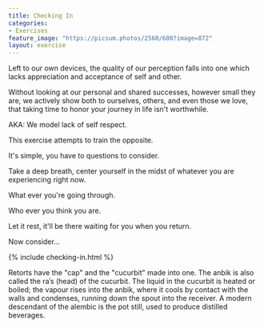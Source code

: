 ```yaml
---
title: Checking In
categories:
- Exercises
feature_image: "https://picsum.photos/2560/600?image=872"
layout: exercise
---
```


Left to our own devices, the quality of our perception falls into one which lacks appreciation and acceptance of self and other.

Without looking at our personal and shared successes, however small they are, we actively show both to ourselves, others, and even those we love, that taking time to honor your journey in life isn't worthwhile.

AKA: We model lack of self respect.

This exercise attempts to train the opposite.

It's simple, you have to questions to consider. 

Take a deep breath, center yourself in the midst of whatever you are experiencing right now.

What ever you're going through. 

Who ever you think you are.

Let it rest, it'll be there waiting for you when you return. 

Now consider...

<!-- more -->
{% include checking-in.html %}


Retorts have the "cap" and the "cucurbit" made into one. The anbik is also called the raʾs (head) of the cucurbit. The liquid in the cucurbit is heated or boiled; the vapour rises into the anbik, where it cools by contact with the walls and condenses, running down the spout into the receiver. A modern descendant of the alembic is the pot still, used to produce distilled beverages.
